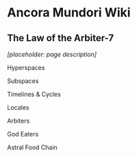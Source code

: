 # Ancora Mundori Wiki
## The Law of the Arbiter-7

*[placeholder: page description]*

Hyperspaces

Subspaces

Timelines & Cycles

Locales

Arbiters

God Eaters

Astral Food Chain

